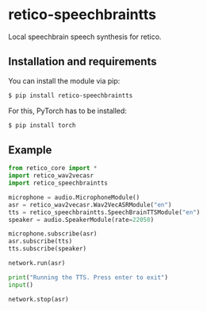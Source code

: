 # retico-speechbraintts

Local speechbrain speech synthesis for retico.

## Installation and requirements

You can install the module via pip:

```bash
$ pip install retico-speechbraintts
```

For this, PyTorch has to be installed:

```bash
$ pip install torch
```

## Example

```python
from retico_core import *
import retico_wav2vecasr
import retico_speechbraintts

microphone = audio.MicrophoneModule()
asr = retico_wav2vecasr.Wav2VecASRModule("en")
tts = retico_speechbraintts.SpeechBrainTTSModule("en")
speaker = audio.SpeakerModule(rate=22050)

microphone.subscribe(asr)
asr.subscribe(tts)
tts.subscribe(speaker)

network.run(asr)

print("Running the TTS. Press enter to exit")
input()

network.stop(asr)
```